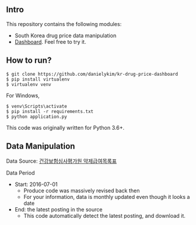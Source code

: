 ## Intro
This repository contains the following modules:
- South Korea drug price data manipulation
- [Dashboard](http://kr-drug-price-dashboard.eba-p9n9y8af.ap-northeast-2.elasticbeanstalk.com/). Feel free to try it.


## How to run?
```
$ git clone https://github.com/danielykim/kr-drug-price-dashboard
$ pip install virtualenv
$ virtualenv venv
```

For Windows,
```
$ venv\Scripts\activate
$ pip install -r requirements.txt
$ python application.py
```

This code was originally written for Python 3.6+.


## Data Manipulation
Data Source: [건강보험심사평가원 약제급여목록표](https://www.hira.or.kr/bbsDummy.do?pgmid=HIRAA030014050000)

Data Period
- Start: 2016-07-01
  - Produce code was massively revised back then
  - For your information, data is monthly updated even though it looks a date
- End: the latest posting in the source
  - This code automatically detect the latest posting, and download it.
